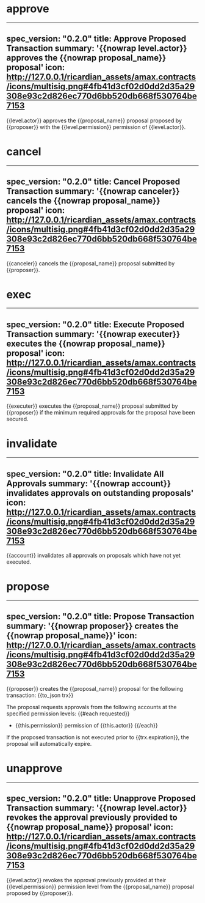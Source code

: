 <h1 class="contract">approve</h1>

---
spec_version: "0.2.0"
title: Approve Proposed Transaction
summary: '{{nowrap level.actor}} approves the {{nowrap proposal_name}} proposal'
icon: http://127.0.0.1/ricardian_assets/amax.contracts/icons/multisig.png#4fb41d3cf02d0dd2d35a29308e93c2d826ec770d6bb520db668f530764be7153
---

{{level.actor}} approves the {{proposal_name}} proposal proposed by {{proposer}} with the {{level.permission}} permission of {{level.actor}}.

<h1 class="contract">cancel</h1>

---
spec_version: "0.2.0"
title: Cancel Proposed Transaction
summary: '{{nowrap canceler}} cancels the {{nowrap proposal_name}} proposal'
icon: http://127.0.0.1/ricardian_assets/amax.contracts/icons/multisig.png#4fb41d3cf02d0dd2d35a29308e93c2d826ec770d6bb520db668f530764be7153
---

{{canceler}} cancels the {{proposal_name}} proposal submitted by {{proposer}}.

<h1 class="contract">exec</h1>

---
spec_version: "0.2.0"
title: Execute Proposed Transaction
summary: '{{nowrap executer}} executes the {{nowrap proposal_name}} proposal'
icon: http://127.0.0.1/ricardian_assets/amax.contracts/icons/multisig.png#4fb41d3cf02d0dd2d35a29308e93c2d826ec770d6bb520db668f530764be7153
---

{{executer}} executes the {{proposal_name}} proposal submitted by {{proposer}} if the minimum required approvals for the proposal have been secured.

<h1 class="contract">invalidate</h1>

---
spec_version: "0.2.0"
title: Invalidate All Approvals
summary: '{{nowrap account}} invalidates approvals on outstanding proposals'
icon: http://127.0.0.1/ricardian_assets/amax.contracts/icons/multisig.png#4fb41d3cf02d0dd2d35a29308e93c2d826ec770d6bb520db668f530764be7153
---

{{account}} invalidates all approvals on proposals which have not yet executed.

<h1 class="contract">propose</h1>

---
spec_version: "0.2.0"
title: Propose Transaction
summary: '{{nowrap proposer}} creates the {{nowrap proposal_name}}'
icon: http://127.0.0.1/ricardian_assets/amax.contracts/icons/multisig.png#4fb41d3cf02d0dd2d35a29308e93c2d826ec770d6bb520db668f530764be7153
---

{{proposer}} creates the {{proposal_name}} proposal for the following transaction:
{{to_json trx}}

The proposal requests approvals from the following accounts at the specified permission levels:
{{#each requested}}
   + {{this.permission}} permission of {{this.actor}}
{{/each}}

If the proposed transaction is not executed prior to {{trx.expiration}}, the proposal will automatically expire.

<h1 class="contract">unapprove</h1>

---
spec_version: "0.2.0"
title: Unapprove Proposed Transaction
summary: '{{nowrap level.actor}} revokes the approval previously provided to {{nowrap proposal_name}} proposal'
icon: http://127.0.0.1/ricardian_assets/amax.contracts/icons/multisig.png#4fb41d3cf02d0dd2d35a29308e93c2d826ec770d6bb520db668f530764be7153
---

{{level.actor}} revokes the approval previously provided at their {{level.permission}} permission level from the {{proposal_name}} proposal proposed by {{proposer}}.
